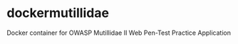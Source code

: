dockermutillidae
================

Docker container for OWASP Mutillidae II Web Pen-Test Practice Application
